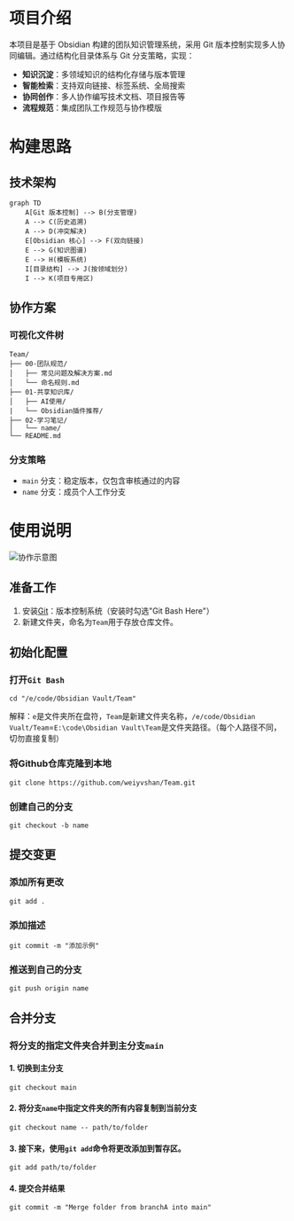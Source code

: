 # 项目介绍
本项目是基于 Obsidian 构建的团队知识管理系统，采用 Git 版本控制实现多人协同编辑。通过结构化目录体系与 Git 分支策略，实现：

- **知识沉淀**：多领域知识的结构化存储与版本管理
- **智能检索**：支持双向链接、标签系统、全局搜索
- **协同创作**：多人协作编写技术文档、项目报告等
- **流程规范**：集成团队工作规范与协作模版
# 构建思路
## 技术架构
```mermaid
graph TD
    A[Git 版本控制] --> B(分支管理)
    A --> C(历史追溯)
    A --> D(冲突解决)
    E[Obsidian 核心] --> F(双向链接)
    E --> G(知识图谱)
    E --> H(模板系统)
    I[目录结构] --> J(按领域划分)
    I --> K(项目专用区)
```
## 协作方案
### 可视化文件树
```text
Team/
├── 00-团队规范/
│   ├── 常见问题及解决方案.md
│   └── 命名规则.md
├── 01-共享知识库/
│   ├── AI使用/
|   └── Obsidian插件推荐/
├── 02-学习笔记/
│   └── name/
└── README.md
```
### 分支策略
- `main` 分支：稳定版本，仅包含审核通过的内容
- `name` 分支：成员个人工作分支
# 使用说明
![协作示意图](https://cdn.skyimg.de/up/2025/3/11/h1bgx2.webp)
## 准备工作
1. 安装[Git](https://git-scm.com/)：版本控制系统（安装时勾选"Git Bash Here"）
2. 新建文件夹，命名为`Team`用于存放仓库文件。
## 初始化配置
### 打开`Git Bash`
```Git Bash
cd "/e/code/Obsidian Vault/Team"
```
解释：`e`是文件夹所在盘符，`Team`是新建文件夹名称，`/e/code/Obsidian Vualt/Team`=`E:\code\Obsidian Vault\Team`是文件夹路径。（每个人路径不同，切勿直接复制）
### 将Github仓库克隆到本地
```Git Bash
git clone https://github.com/weiyvshan/Team.git
```

### 创建自己的分支
```Git Bash
git checkout -b name
```
## 提交变更
### 添加所有更改
```Git Bash
git add .
```
### 添加描述
```Git Bash
git commit -m "添加示例"
```
### 推送到自己的分支
```Git Bash
git push origin name
```
## 合并分支
### 将分支的指定文件夹合并到主分支`main`
#### 1. 切换到主分支
```Git Bash
git checkout main
```
#### 2. 将分支`name`中指定文件夹的所有内容复制到当前分支
```
git checkout name -- path/to/folder
```
#### 3. 接下来，使用`git add`命令将更改添加到暂存区。
```Git Bash
git add path/to/folder
```
#### 4. 提交合并结果
```Git Bash
git commit -m "Merge folder from branchA into main"
```
